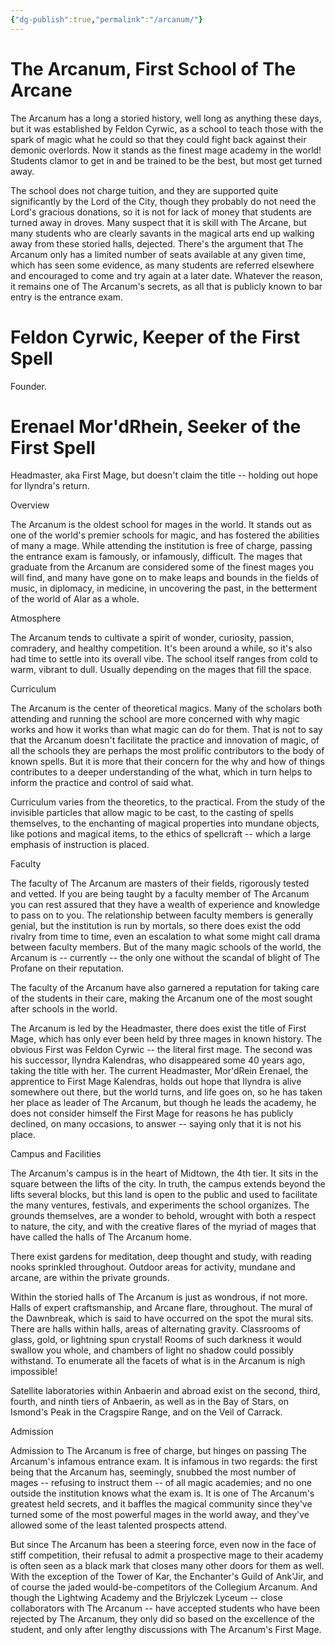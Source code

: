 ```yaml
---
{"dg-publish":true,"permalink":"/arcanum/"}
---
```



# The Arcanum, First School of The Arcane
The Arcanum has a long a storied history, well long as anything these days, but it was established by Feldon Cyrwic, as a school to teach those with the spark of magic what he could so that they could fight back against their demonic overlords. Now it stands as the finest mage academy in the world! Students clamor to get in and be trained to be the best, but most get turned away. 

The school does not charge tuition, and they are supported quite significantly by the Lord of the City, though they probably do not need the Lord's gracious donations, so it is not for lack of money that students are turned away in droves. Many suspect that it is skill with The Arcane, but many students who are clearly savants in the magical arts end up walking away from these storied halls, dejected. There's the argument that The Arcanum only has a limited number of seats available at any given time, which has seen some evidence, as many students are referred elsewhere and encouraged to come and try again at a later date. Whatever the reason, it remains one of The Arcanum's secrets, as all that is publicly known to bar entry is the entrance exam. 

# Feldon Cyrwic, Keeper of the First Spell
Founder.

# Erenael Mor'dRhein, Seeker of the First Spell
Headmaster, aka First Mage, but doesn't claim the title -- holding out hope for Ilyndra's return.

Overview

The Arcanum is the oldest school for mages in the world. It stands out as one of the world's premier schools for magic, and has fostered the abilities of many a mage. While attending the institution is free of charge, passing the entrance exam is famously, or infamously, difficult. The mages that graduate from the Arcanum are considered some of the finest mages you will find, and many have gone on to make leaps and bounds in the fields of music, in diplomacy, in medicine, in uncovering the past, in the betterment of the world of Alar as a whole.

Atmosphere

The Arcanum tends to cultivate a spirit of wonder, curiosity, passion, comradery, and healthy competition. It's been around a while, so it's also had time to settle into its overall vibe. The school itself ranges from cold to warm, vibrant to dull. Usually depending on the mages that fill the space.

Curriculum

The Arcanum is the center of theoretical magics. Many of the scholars both attending and running the school are more concerned with why magic works and how it works than what magic can do for them. That is not to say that the Arcanum doesn't facilitate the practice and innovation of magic, of all the schools they are perhaps the most prolific contributors to the body of known spells. But it is more that their concern for the why and how of things contributes to a deeper understanding of the what, which in turn helps to inform the practice and control of said what.

Curriculum varies from the theoretics, to the practical. From the study of the invisible particles that allow magic to be cast, to the casting of spells themselves, to the enchanting of magical properties into mundane objects, like potions and magical items, to the ethics of spellcraft -- which a large emphasis of instruction is placed.

Faculty

The faculty of The Arcanum are masters of their fields, rigorously tested and vetted. If you are being taught by a faculty member of The Arcanum you can rest assured that they have a wealth of experience and knowledge to pass on to you. The relationship between faculty members is generally genial, but the institution is run by mortals, so there does exist the odd rivalry from time to time, even an escalation to what some might call drama between faculty members. But of the many magic schools of the world, the Arcanum is -- currently -- the only one without the scandal of blight of The Profane on their reputation.

The faculty of the Arcanum have also garnered a reputation for taking care of the students in their care, making the Arcanum one of the most sought after schools in the world.

The Arcanum is led by the Headmaster, there does exist the title of First Mage, which has only ever been held by three mages in known history. The obvious First was Feldon Cyrwic -- the literal first mage. The second was his successor, Ilyndra Kalendras, who disappeared some 40 years ago, taking the title with her. The current Headmaster, Mor'dRein Erenael, the apprentice to First Mage Kalendras, holds out hope that Ilyndra is alive somewhere out there, but the world turns, and life goes on, so he has taken her place as leader of The Arcanum, but though he leads the academy, he does not consider himself the First Mage for reasons he has publicly declined, on many occasions, to answer -- saying only that it is not his place.

Campus and Facilities

The Arcanum's campus is in the heart of Midtown, the 4th tier. It sits in the square between the lifts of the city. In truth, the campus extends beyond the lifts several blocks, but this land is open to the public and used to facilitate the many ventures, festivals, and experiments the school organizes. The grounds themselves, are a wonder to behold, wrought with both a respect to nature, the city, and with the creative flares of the myriad of mages that have called the halls of The Arcanum home.

There exist gardens for meditation, deep thought and study, with reading nooks sprinkled throughout. Outdoor areas for activity, mundane and arcane, are within the private grounds.

Within the storied halls of The Arcanum is just as wondrous, if not more. Halls of expert craftsmanship, and Arcane flare, throughout. The mural of the Dawnbreak, which is said to have occurred on the spot the mural sits. There are halls within halls, areas of alternating gravity. Classrooms of glass, gold, or lightning spun crystal! Rooms of such darkness it would swallow you whole, and chambers of light no shadow could possibly withstand. To enumerate all the facets of what is in the Arcanum is nigh impossible!

Satellite laboratories within Anbaerin and abroad exist on the second, third, fourth, and ninth tiers of Anbaerin, as well as in the Bay of Stars, on Ismond's Peak in the Cragspire Range, and on the Veil of Carrack.

Admission

Admission to The Arcanum is free of charge, but hinges on passing The Arcanum's infamous entrance exam. It is infamous in two regards: the first being that the Arcanum has, seemingly, snubbed the most number of mages -- refusing to instruct them -- of all magic academies; and no one outside the institution knows what the exam is. It is one of The Arcanum's greatest held secrets, and it baffles the magical community since they've turned some of the most powerful mages in the world away, and they've allowed some of the least talented prospects attend.

But since The Arcanum has been a steering force, even now in the face of stiff competition, their refusal to admit a prospective mage to their academy is often seen as a black mark that closes many other doors for them as well. With the exception of the Tower of Kar, the Enchanter's Guild of Ank'Jir, and of course the jaded would-be-competitors of the Collegium Arcanum. And though the Lightwing Academy and the Brjylczek Lyceum -- close collaborators with The Arcanum -- have accepted students who have been rejected by The Arcanum, they only did so based on the excellence of the student, and only after lengthy discussions with The Arcanum's First Mage.
